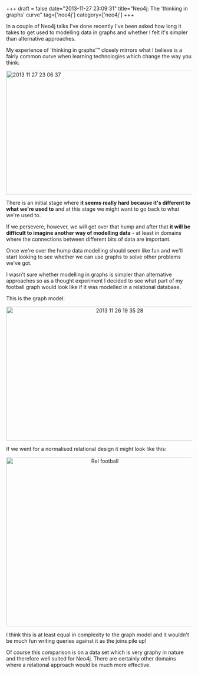 +++
draft = false
date="2013-11-27 23:09:31"
title="Neo4j: The 'thinking in graphs' curve"
tag=['neo4j']
category=['neo4j']
+++

<p>In a couple of Neo4j talks I've done recently I've been asked how long it takes to get used to modelling data in graphs and whether I felt it's simpler than alternative approaches.</p>
 

<p>My experience of 'thinking in graphs'™ closely mirrors what I believe is a fairly common curve when learning technologies which change the way you think:</p>


<div align="center">

</div>
<img src="{{<siteurl>}}/uploads/2013/11/2013-11-27_23-06-37.png" alt="2013 11 27 23 06 37" title="2013-11-27_23-06-37.png" border="0" width="600" height="336" />
<p>There is an initial stage where <strong>it seems really hard because it's different to what we're used to</strong> and at this stage we might want to go back to what we're used to.</p>


<p>If we persevere, however, we will get over that hump and after that <strong>it will be difficult to imagine another way of modelling data</strong> - at least in domains where the connections between different bits of data are important.</p>


<p>Once we're over the hump data modelling should seem like fun and we'll start looking to see whether we can use graphs to solve other problems we've got.</p>


<p>I wasn't sure whether modelling in graphs is simpler than alternative approaches so as a thought experiment I decided to see what part of my football graph would look like if it was modelled in a relational database.</p>


<p>This is the graph model:</p>


<div align="center">
<img src="{{<siteurl>}}/uploads/2013/11/2013-11-26_19-35-28.png" alt="2013 11 26 19 35 28" title="2013-11-26_19-35-28.png" border="0" width="600" height="364" />
</div>

<p>If we went for a normalised relational design it might look like this:</p>


<div align="center">
<img src="{{<siteurl>}}/uploads/2013/11/rel-football.png" alt="Rel football" title="rel-football.png" border="0" width="520" height="460" />
</div>

<p>I think this is at least equal in complexity to the graph model and it wouldn't be much fun writing queries against it as the joins pile up!</p>


<p>Of course this comparison is on a data set which is very graphy in nature and therefore well suited for Neo4j. There are certainly other domains where a relational approach would be much more effective.</p>

